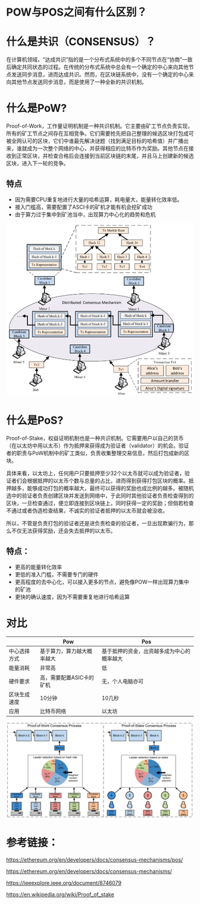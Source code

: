 # POW与POS之间有什么区别？

# 什么是共识（CONSENSUS）？

在计算机领域，“达成共识”指的是一个分布式系统中的多个不同节点在“协商”一致后确定共同状态的过程。在传统的分布式系统中总会有一个确定的中心来向其他节点发送同步消息，进而达成共识。然而，在区块链系统中，没有一个确定的中心来向其他节点发送同步消息，而是使用了一种全新的共识机制。



# 什么是PoW?

Proof-of-Work，工作量证明机制是一种共识机制。它主要由矿工节点负责实现，所有的矿工节点之间存在互相竞争。它们需要抢先把自己整理的候选区块打包成可被全网认可的区块，它们中谁最先解决谜题（找到满足目标的哈希值）并广播出来，谁就成为一次整个网络的中心，并获得相应的比特币作为奖励。其他节点在接收到正常区块，并检查合格后会连接到当前区块链的末尾，并且马上创建新的候选区块，进入下一轮的竞争。



## 特点

- 因为需要CPU重复地进行大量的哈希运算，耗电量大，能量转化效率低。
- 接入门槛高，需要配置了ASCI卡的矿机才能有机会挖矿成功
- 由于算力过于集中到矿池当中，出现算力中心化的趋势和危机



![image-20220430221510103](POW与POS之间有什么区别？.assets/image-20220430221510103.png)



# 什么是PoS?

Proof-of-Stake，权益证明机制也是一种共识机制。它需要用户以自己的货币（在以太坊中用以太币）作为抵押来获得成为验证者（validator）的机会。验证者的职责与PoW机制中的矿工类似，负责收集整理交易信息，然后打包成新的区块。

具体来看，以太坊上，任何用户只要抵押至少32个以太币就可以成为验证者，验证者们会根据抵押的以太币个数与总量的占比，进而得到获得打包区块的概率。抵押越多，能够成功打包的概率越大，最终可以获得的奖励也成比例的越多。被随机选中的验证者负责创建区块并发送到网络中，于此同时其他验证者负责检查得到的区块，一旦检查通过，便立即连接到区块链上，同时获得一定的奖励；但倘若检查不通过或者伪造检查结果，不诚实的验证者抵押的以太币就会被没收。

所以，不管是负责打包的验证者还是进负责检查的验证者，一旦出现欺骗行为，那么不仅无法获得奖励，还会失去抵押的以太币。



## 特点：

- 更高的能量转化效率
- 更低的准入门槛，不需要专门的硬件
- 更高程度的去中心化，可以接入更多的节点，避免像POW一样出现算力集中的矿池
- 更快的确认速度，因为不需要重复地进行哈希运算



# 对比

|              | Pow                        | Pos                                        |
| ------------ | -------------------------- | ------------------------------------------ |
| 中心选择方式 | 基于算力，算力越大概率越大 | 基于抵押的资金，出资越多成为中心的概率越大 |
| 能量消耗     | 非常高                     | 低                                         |
| 硬件要求     | 高，需要配置ASIC卡的矿机   | 无，个人电脑亦可                           |
| 区块生成速度 | 10分钟                     | 10几秒                                     |
| 应用         | 比特币网络                 | 以太坊                                     |



![image-20220430180530127](POW与POS之间有什么区别？.assets/image-20220430180530127.png)





# 参考链接：



https://ethereum.org/en/developers/docs/consensus-mechanisms/pos/

https://ethereum.org/en/developers/docs/consensus-mechanisms/

https://ieeexplore.ieee.org/document/8746079

https://en.wikipedia.org/wiki/Proof_of_stake

